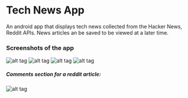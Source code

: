 Tech News App
=============

An android app that displays tech news collected from the Hacker News, Reddit APIs. News articles an be saved to be viewed at a later time.

### Screenshots of the app

![alt tag](https://raw.github.com/ab27/news/master/screenshot1.png)
![alt tag](https://raw.github.com/ab27/news/master/screenshot2.png)
![alt tag](https://raw.github.com/ab27/news/master/screenshot3.png)
![alt tag](https://raw.github.com/ab27/news/master/screenshot4.png)  

##### Comments section for a reddit article:  
![alt tag](https://raw.github.com/ab27/news/master/screenshot5.png)

